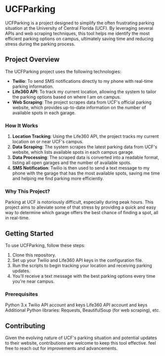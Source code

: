 # UCFParking
UCFParking is a project designed to simplify the often frustrating parking situation at the University of Central Florida (UCF). By leveraging several APIs and web scraping techniques, this tool helps me identify the most efficient parking options on campus, ultimately saving time and reducing stress during the parking process.

## Project Overview
The UCFParking project uses the following technologies:

-  **Twilio**: To send SMS notifications directly to my phone with real-time parking information.
-  **Life360 API**: To track my current location, allowing the system to tailor the parking options based on where I am on campus.
-  **Web Scraping**: The project scrapes data from UCF's official parking website, which provides up-to-date information on the number of available spots in each garage.
### How It Works
1.  **Location Tracking**: Using the Life360 API, the project tracks my current location on or near UCF's campus.
2.  **Data Scraping**: The system scrapes the latest parking data from UCF's website, which lists available spots in each campus garage.
3.  **Data Processing**: The scraped data is converted into a readable format, listing all open garages and the number of available spots.
4.  **SMS Notification**: Twilio is then used to send a text message to my phone with the garage that has the most available spots, saving me time and helping me find parking more efficiently.
### Why This Project?
Parking at UCF is notoriously difficult, especially during peak hours. This project aims to alleviate some of that stress by providing a quick and easy way to determine which garage offers the best chance of finding a spot, all in real-time.

## Getting Started
To use UCFParking, follow these steps:

1.  Clone this repository.
2.  Set up your Twilio and Life360 API keys in the configuration file.
3.  Run the scripts to begin tracking your location and receiving parking updates.
4.  You'll receive a text message with the best parking options every time you're near campus.
### Prerequisites
Python 3.x
Twilio API account and keys
Life360 API account and keys
Additional Python libraries: Requests, BeautifulSoup (for web scraping), etc.
## Contributing
Given the evolving nature of UCF's parking situation and potential updates to their website, contributions are welcome to keep this tool effective. feel free to reach out for improvements and advancements.
